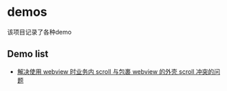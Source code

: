 # demos
该项目记录了各种demo

## Demo list

- [解决使用 webview 时业务内 scroll 与包裹 webview 的外壳 scroll 冲突的问题](https://github.com/yesw6a/demos/tree/master/demo-webview-scroll-conflict)